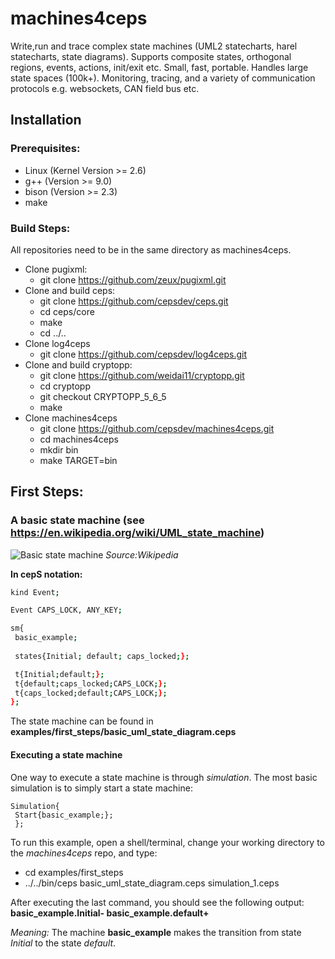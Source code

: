 # machines4ceps
Write,run and trace complex state machines (UML2 statecharts, harel statecharts, state diagrams). Supports composite states, orthogonal regions, events, actions, init/exit etc. Small, fast, portable. Handles large state spaces (100k+). Monitoring, tracing, and a variety of communication protocols e.g. websockets, CAN field bus etc.

## Installation

### Prerequisites:
* Linux (Kernel Version >= 2.6)
* g++ (Version >= 9.0)
* bison (Version >= 2.3)
* make
### Build Steps:
All repositories need to be in the same directory as machines4ceps.
* Clone pugixml:
  * git clone https://github.com/zeux/pugixml.git
* Clone and build ceps:
  * git clone https://github.com/cepsdev/ceps.git
  * cd ceps/core
  * make
  * cd ../..
* Clone log4ceps
  * git clone https://github.com/cepsdev/log4ceps.git
* Clone and build cryptopp:
  * git clone https://github.com/weidai11/cryptopp.git 
  * cd cryptopp
  * git checkout CRYPTOPP_5_6_5
  * make
* Clone machines4ceps
  * git clone https://github.com/cepsdev/machines4ceps.git
  * cd machines4ceps
  * mkdir bin
  * make TARGET=bin
## First Steps:
### A basic state machine (see https://en.wikipedia.org/wiki/UML_state_machine)
![Basic state machine](https://upload.wikimedia.org/wikipedia/en/thumb/4/45/UML_state_machine_Fig1.png/660px-UML_state_machine_Fig1.png)
*Source:Wikipedia*

__In cepS notation:__

```bash
kind Event;

Event CAPS_LOCK, ANY_KEY;

sm{
 basic_example;
 
 states{Initial; default; caps_locked;};

 t{Initial;default;}; 
 t{default;caps_locked;CAPS_LOCK;};
 t{caps_locked;default;CAPS_LOCK;}; 
};
```
The state machine can be found in __examples/first_steps/basic_uml_state_diagram.ceps__
#### Executing a state machine
One way to execute a state machine is through *simulation*.
The most basic simulation is to simply start a state machine:
```
Simulation{
 Start{basic_example;};
 };
```
To run this example, open a shell/terminal, change your working directory to the *machines4ceps* repo, and type:
* cd examples/first_steps
* ../../bin/ceps basic_uml_state_diagram.ceps simulation_1.ceps

After executing the last command, you should see the following output:
__basic_example.Initial- basic_example.default+__

*Meaning:* The machine __basic_example__ makes the transition from state *Initial* to the state *default*. 
  
